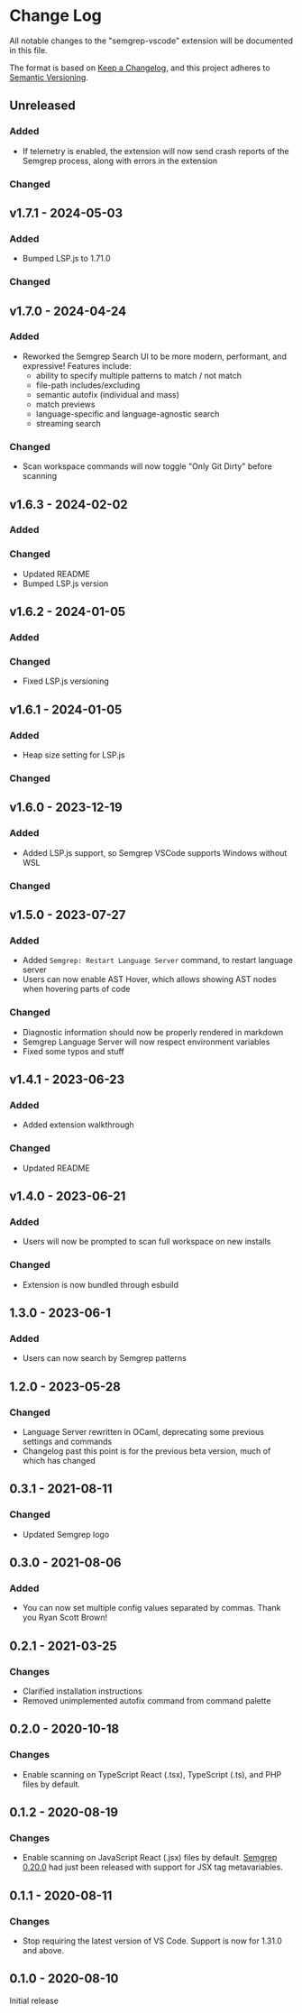 # Change Log

All notable changes to the "semgrep-vscode" extension will be documented in this file.

The format is based on [Keep a Changelog](https://keepachangelog.com/en/1.0.0/),
and this project adheres to [Semantic Versioning](https://semver.org/spec/v2.0.0.html).

## Unreleased

### Added

- If telemetry is enabled, the extension will now send crash reports of the Semgrep process, along with errors in the extension

### Changed

## v1.7.1 - 2024-05-03

### Added

- Bumped LSP.js to 1.71.0

### Changed

## v1.7.0 - 2024-04-24

### Added

- Reworked the Semgrep Search UI to be more modern, performant, and expressive!
  Features include:
  - ability to specify multiple patterns to match / not match
  - file-path includes/excluding
  - semantic autofix (individual and mass)
  - match previews
  - language-specific and language-agnostic search
  - streaming search

### Changed

- Scan workspace commands will now toggle "Only Git Dirty" before scanning

## v1.6.3 - 2024-02-02

### Added

### Changed

- Updated README
- Bumped LSP.js version

## v1.6.2 - 2024-01-05

### Added

### Changed

- Fixed LSP.js versioning

## v1.6.1 - 2024-01-05

### Added

- Heap size setting for LSP.js

### Changed

## v1.6.0 - 2023-12-19

### Added

- Added LSP.js support, so Semgrep VSCode supports Windows without WSL

### Changed

## v1.5.0 - 2023-07-27

### Added

- Added `Semgrep: Restart Language Server` command, to restart language server
- Users can now enable AST Hover, which allows showing AST nodes when hovering parts of code

### Changed

- Diagnostic information should now be properly rendered in markdown
- Semgrep Language Server will now respect environment variables
- Fixed some typos and stuff

## v1.4.1 - 2023-06-23

### Added

- Added extension walkthrough

### Changed

- Updated README

## v1.4.0 - 2023-06-21

### Added

- Users will now be prompted to scan full workspace on new installs

### Changed

- Extension is now bundled through esbuild

## 1.3.0 - 2023-06-1

### Added

- Users can now search by Semgrep patterns

## 1.2.0 - 2023-05-28

### Changed

- Language Server rewritten in OCaml, deprecating some previous settings and commands
- Changelog past this point is for the previous beta version, much of which has changed

## 0.3.1 - 2021-08-11

### Changed

- Updated Semgrep logo

## 0.3.0 - 2021-08-06

### Added

- You can now set multiple config values separated by commas. Thank you Ryan Scott Brown!

## 0.2.1 - 2021-03-25

### Changes

- Clarified installation instructions
- Removed unimplemented autofix command from command palette

## 0.2.0 - 2020-10-18

### Changes

- Enable scanning on TypeScript React (.tsx), TypeScript (.ts), and PHP files by default.

## 0.1.2 - 2020-08-19

### Changes

- Enable scanning on JavaScript React (.jsx) files by default.
  [Semgrep 0.20.0](https://github.com/returntocorp/semgrep/releases/tag/v0.20.0) had just been released
  with support for JSX tag metavariables.

## 0.1.1 - 2020-08-11

### Changes

- Stop requiring the latest version of VS Code.
  Support is now for 1.31.0 and above.

## 0.1.0 - 2020-08-10

Initial release
